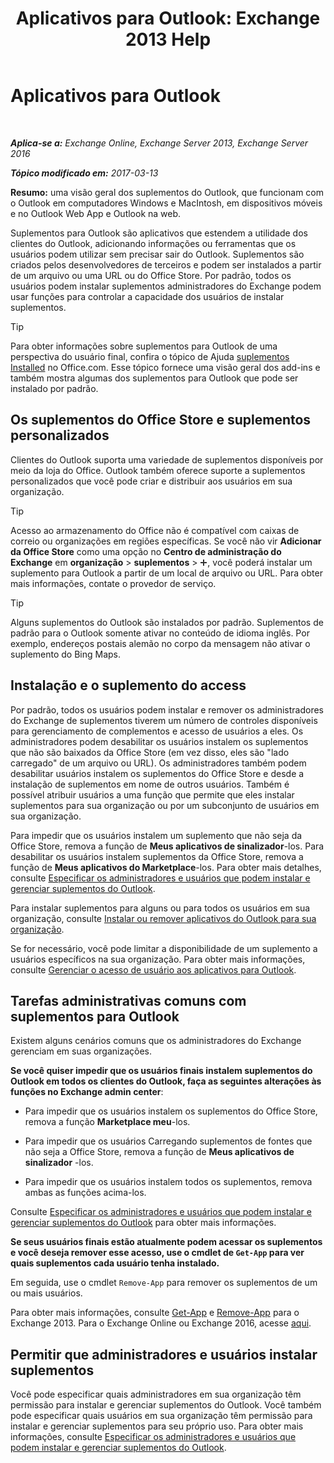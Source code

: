 ﻿---
title: 'Aplicativos para Outlook: Exchange 2013 Help'
TOCTitle: Aplicativos para Outlook
ms:assetid: 28b6f2a1-a235-4023-b561-6fd304962775
ms:mtpsurl: https://technet.microsoft.com/pt-br/library/JJ943753(v=EXCHG.150)
ms:contentKeyID: 52058804
ms.date: 05/22/2018
mtps_version: v=EXCHG.150
ms.translationtype: MT
---

# Aplicativos para Outlook

 

_**Aplica-se a:** Exchange Online, Exchange Server 2013, Exchange Server 2016_

_**Tópico modificado em:** 2017-03-13_

**Resumo:**  uma visão geral dos suplementos do Outlook, que funcionam com o Outlook em computadores Windows e MacIntosh, em dispositivos móveis e no Outlook Web App e Outlook na web.

Suplementos para Outlook são aplicativos que estendem a utilidade dos clientes do Outlook, adicionando informações ou ferramentas que os usuários podem utilizar sem precisar sair do Outlook. Suplementos são criados pelos desenvolvedores de terceiros e podem ser instalados a partir de um arquivo ou uma URL ou do Office Store. Por padrão, todos os usuários podem instalar suplementos administradores do Exchange podem usar funções para controlar a capacidade dos usuários de instalar suplementos.


> [!TIP]
> Para obter informações sobre suplementos para Outlook de uma perspectiva do usuário final, confira o tópico de Ajuda <A href="https://go.microsoft.com/fwlink/p/?linkid=282387">suplementos Installed</A> no Office.com. Esse tópico fornece uma visão geral dos add-ins e também mostra algumas dos suplementos para Outlook que pode ser instalado por padrão.



## Os suplementos do Office Store e suplementos personalizados

Clientes do Outlook suporta uma variedade de suplementos disponíveis por meio da loja do Office. Outlook também oferece suporte a suplementos personalizados que você pode criar e distribuir aos usuários em sua organização.


> [!TIP]
> Acesso ao armazenamento do Office não é compatível com caixas de correio ou organizações em regiões específicas. Se você não vir <STRONG>Adicionar da Office Store</STRONG> como uma opção no <STRONG>Centro de administração do Exchange</STRONG> em <STRONG>organização</STRONG> &gt; <STRONG>suplementos</STRONG> &gt; <IMG title="Ícone Adicionar" alt="Ícone Adicionar" src="images/JJ218640.c1e75329-d6d7-4073-a27d-498590bbb558(EXCHG.150).gif">, você poderá instalar um suplemento para Outlook a partir de um local de arquivo ou URL. Para obter mais informações, contate o provedor de serviço.




> [!TIP]
> Alguns suplementos do Outlook são instalados por padrão. Suplementos de padrão para o Outlook somente ativar no conteúdo de idioma inglês. Por exemplo, endereços postais alemão no corpo da mensagem não ativar o suplemento do Bing Maps.



## Instalação e o suplemento do access

Por padrão, todos os usuários podem instalar e remover os administradores do Exchange de suplementos tiverem um número de controles disponíveis para gerenciamento de complementos e acesso de usuários a eles. Os administradores podem desabilitar os usuários instalem os suplementos que não são baixados da Office Store (em vez disso, eles são "lado carregado" de um arquivo ou URL). Os administradores também podem desabilitar usuários instalem os suplementos do Office Store e desde a instalação de suplementos em nome de outros usuários. Também é possível atribuir usuários a uma função que permite que eles instalar suplementos para sua organização ou por um subconjunto de usuários em sua organização.

Para impedir que os usuários instalem um suplemento que não seja da Office Store, remova a função de **Meus aplicativos de sinalizador**-los. Para desabilitar os usuários instalem suplementos da Office Store, remova a função de **Meus aplicativos do Marketplace**-los. Para obter mais detalhes, consulte [Especificar os administradores e usuários que podem instalar e gerenciar suplementos do Outlook](specify-the-administrators-and-users-who-can-install-and-manage-add-ins-for-outlook-exchange-2013-help.md).

Para instalar suplementos para alguns ou para todos os usuários em sua organização, consulte [Instalar ou remover aplicativos do Outlook para sua organização](install-or-remove-add-ins-for-outlook-for-your-organization-exchange-2013-help.md).

Se for necessário, você pode limitar a disponibilidade de um suplemento a usuários específicos na sua organização. Para obter mais informações, consulte [Gerenciar o acesso de usuário aos aplicativos para Outlook](manage-user-access-to-add-ins-for-outlook-exchange-online-help.md).

## Tarefas administrativas comuns com suplementos para Outlook

Existem alguns cenários comuns que os administradores do Exchange gerenciam em suas organizações.

**Se você quiser impedir que os usuários finais instalem suplementos do Outlook em todos os clientes do Outlook, faça as seguintes alterações às funções no Exchange admin center**:

  - Para impedir que os usuários instalem os suplementos do Office Store, remova a função **Marketplace meu**-los.

  - Para impedir que os usuários Carregando suplementos de fontes que não seja a Office Store, remova a função de **Meus aplicativos de sinalizador** -los.

  - Para impedir que os usuários instalem todos os suplementos, remova ambas as funções acima-los.

Consulte [Especificar os administradores e usuários que podem instalar e gerenciar suplementos do Outlook](specify-the-administrators-and-users-who-can-install-and-manage-add-ins-for-outlook-exchange-2013-help.md) para obter mais informações.

**Se seus usuários finais estão atualmente podem acessar os suplementos e você deseja remover esse acesso, use o cmdlet de `Get-App` para ver quais suplementos cada usuário tenha instalado.**

Em seguida, use o cmdlet `Remove-App` para remover os suplementos de um ou mais usuários.

Para obter mais informações, consulte [Get-App](https://technet.microsoft.com/pt-br/library/jj218673\(v=exchg.150\)) e [Remove-App](https://technet.microsoft.com/pt-br/library/jj218709\(v=exchg.150\)) para o Exchange 2013. Para o Exchange Online ou Exchange 2016, acesse [aqui](https://go.microsoft.com/fwlink/p/?linkid=844721).

## Permitir que administradores e usuários instalar suplementos

Você pode especificar quais administradores em sua organização têm permissão para instalar e gerenciar suplementos do Outlook. Você também pode especificar quais usuários em sua organização têm permissão para instalar e gerenciar suplementos para seu próprio uso. Para obter mais informações, consulte [Especificar os administradores e usuários que podem instalar e gerenciar suplementos do Outlook](specify-the-administrators-and-users-who-can-install-and-manage-add-ins-for-outlook-exchange-2013-help.md).


